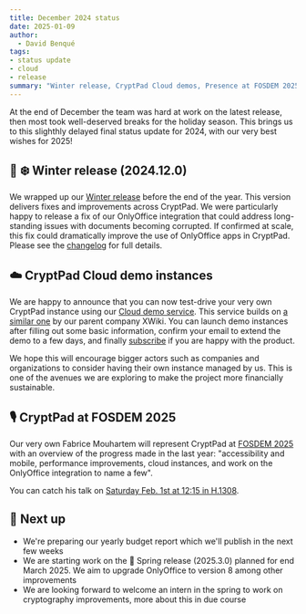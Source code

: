 ```yaml
---
title: December 2024 status
date: 2025-01-09
author: 
  - David Benqué
tags:
- status update
- cloud
- release
summary: "Winter release, CryptPad Cloud demos, Presence at FOSDEM 2025"
---
```


At the end of December the team was hard at work on the latest release, then most took well-deserved breaks for the holiday season. This brings us to this slighthly delayed final status update for 2024, with our very best wishes for 2025!

## 🚀 ❄️ Winter release (2024.12.0)

We wrapped up our [Winter release](https://github.com/cryptpad/cryptpad/releases/tag/2024.12.0) before the end of the year. This version delivers fixes and improvements across CryptPad. We were particularly happy to release a fix of our OnlyOffice integration that could address long-standing issues with documents becoming corrupted. If confirmed at scale, this fix could dramatically improve the use of OnlyOffice apps in CryptPad. Please see the [changelog](https://github.com/cryptpad/cryptpad/releases/tag/2024.12.0) for full details.


## ☁️ CryptPad Cloud demo instances

We are happy to announce that you can now test-drive your very own CryptPad instance using our [Cloud demo service](https://cryptpad.org/try-cloud/). This service builds on [a similar one](https://xwiki.com/en/try-xwiki/) by our parent company XWiki. You can launch demo instances after filling out some basic information, confirm your email to extend the demo to a few days, and finally [subscribe](https://cryptpad.org/pricing/#full) if you are happy with the product.

We hope this will encourage bigger actors such as companies and organizations to consider having their own instance managed by us. This is one of the avenues we are exploring to make the project more financially sustainable.


## 🎙️ CryptPad at FOSDEM 2025

Our very own Fabrice Mouhartem will represent CryptPad at [FOSDEM 2025](https://fosdem.org/2025/) with an overview of the progress made in the last year: "accessibility and mobile, performance improvements, cloud instances, and work on the OnlyOffice integration to name a few".

You can catch his talk on [Saturday Feb. 1st at 12:15 in H.1308](https://fosdem.org/2025/schedule/event/fosdem-2025-5033-cryptpad-recent-advances-in-privacy-and-collaboration/).


## 🔭 Next up

- We're preparing our yearly budget report which we'll publish in the next few weeks
- We are starting work on the 💐 Spring release (2025.3.0) planned for end March 2025. We aim to upgrade OnlyOffice to version 8 among other improvements
- We are looking forward to welcome an intern in the spring to work on cryptography improvements, more about this in due course
